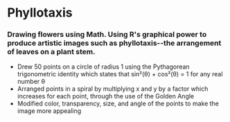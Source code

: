 # Phyllotaxis

### Drawing flowers using Math. Using R's graphical power to produce artistic images such as phyllotaxis--the arrangement of leaves on a plant stem.

- Drew 50 points on a circle of radius 1 using the Pythagorean trigonometric identity which states that sin²(θ) + cos²(θ) = 1 for any real number θ
- Arranged points in a spiral by multiplying x and y by a factor which increases for each point, through the use of the Golden Angle
- Modified color, transparency, size, and angle of the points to make the image more appealing
